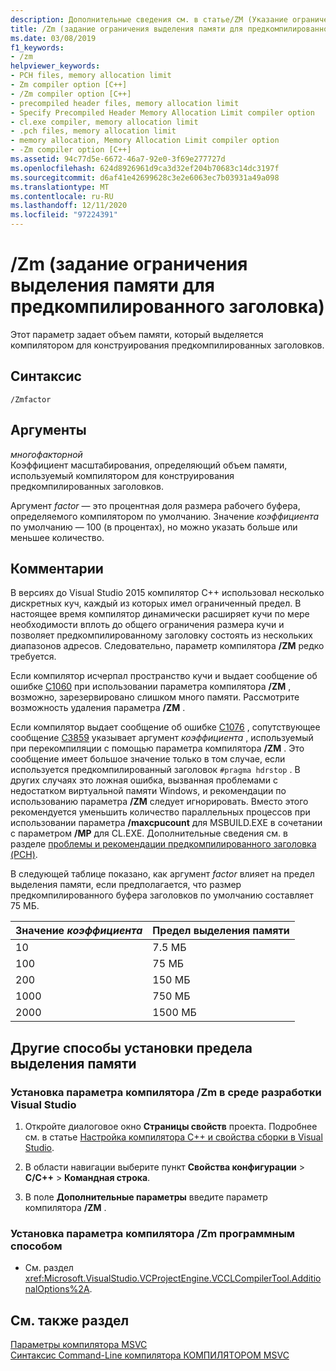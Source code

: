 ```yaml
---
description: Дополнительные сведения см. в статье/ZM (Указание ограничения на выделение памяти для предкомпилированного заголовка).
title: /Zm (задание ограничения выделения памяти для предкомпилированного заголовка)
ms.date: 03/08/2019
f1_keywords:
- /zm
helpviewer_keywords:
- PCH files, memory allocation limit
- Zm compiler option [C++]
- /Zm compiler option [C++]
- precompiled header files, memory allocation limit
- Specify Precompiled Header Memory Allocation Limit compiler option
- cl.exe compiler, memory allocation limit
- .pch files, memory allocation limit
- memory allocation, Memory Allocation Limit compiler option
- -Zm compiler option [C++]
ms.assetid: 94c77d5e-6672-46a7-92e0-3f69e277727d
ms.openlocfilehash: 624d8926961d9ca3d32ef204b70683c14dc3197f
ms.sourcegitcommit: d6af41e42699628c3e2e6063ec7b03931a49a098
ms.translationtype: MT
ms.contentlocale: ru-RU
ms.lasthandoff: 12/11/2020
ms.locfileid: "97224391"
---
```

# <a name="zm-specify-precompiled-header-memory-allocation-limit"></a>/Zm (задание ограничения выделения памяти для предкомпилированного заголовка)

Этот параметр задает объем памяти, который выделяется компилятором для конструирования предкомпилированных заголовков.

## <a name="syntax"></a>Синтаксис

```
/Zmfactor
```

## <a name="arguments"></a>Аргументы

*многофакторной*<br/>
Коэффициент масштабирования, определяющий объем памяти, используемый компилятором для конструирования предкомпилированных заголовков.

Аргумент *factor* — это процентная доля размера рабочего буфера, определяемого компилятором по умолчанию. Значение *коэффициента* по умолчанию — 100 (в процентах), но можно указать больше или меньшее количество.

## <a name="remarks"></a>Комментарии

В версиях до Visual Studio 2015 компилятор C++ использовал несколько дискретных куч, каждый из которых имел ограниченный предел. В настоящее время компилятор динамически расширяет кучи по мере необходимости вплоть до общего ограничения размера кучи и позволяет предкомпилированному заголовку состоять из нескольких диапазонов адресов. Следовательно, параметр компилятора **/ZM** редко требуется.

Если компилятор исчерпал пространство кучи и выдает сообщение об ошибке [C1060](../../error-messages/compiler-errors-1/fatal-error-c1060.md) при использовании параметра компилятора **/ZM** , возможно, зарезервировано слишком много памяти. Рассмотрите возможность удаления параметра **/ZM** .

Если компилятор выдает сообщение об ошибке [C1076](../../error-messages/compiler-errors-1/fatal-error-c1076.md) , сопутствующее сообщение [C3859](../../error-messages/compiler-errors-2/compiler-error-c3859.md) указывает аргумент *коэффициента* , используемый при перекомпиляции с помощью параметра компилятора **/ZM** . Это сообщение имеет большое значение только в том случае, если используется предкомпилированный заголовок `#pragma hdrstop` . В других случаях это ложная ошибка, вызванная проблемами с недостатком виртуальной памяти Windows, и рекомендации по использованию параметра **/ZM** следует игнорировать. Вместо этого рекомендуется уменьшить количество параллельных процессов при использовании параметра **/maxcpucount** для MSBUILD.EXE в сочетании с параметром **/MP** для CL.EXE. Дополнительные сведения см. в разделе [проблемы и рекомендации предкомпилированного заголовка (PCH)](https://devblogs.microsoft.com/cppblog/precompiled-header-pch-issues-and-recommendations/).

В следующей таблице показано, как аргумент *factor* влияет на предел выделения памяти, если предполагается, что размер предкомпилированного буфера заголовков по умолчанию составляет 75 МБ.

|Значение *коэффициента*|Предел выделения памяти|
|-----------------------|-----------------------------|
|10|7.5 МБ|
|100|75 МБ|
|200|150 МБ|
|1000|750 МБ|
|2000|1500 МБ|

## <a name="other-ways-to-set-the-memory-allocation-limit"></a>Другие способы установки предела выделения памяти

### <a name="to-set-the-zm-compiler-option-in-the-visual-studio-development-environment"></a>Установка параметра компилятора /Zm в среде разработки Visual Studio

1. Откройте диалоговое окно **Страницы свойств** проекта. Подробнее см. в статье [Настройка компилятора C++ и свойства сборки в Visual Studio](../working-with-project-properties.md).

1. В области навигации выберите пункт **Свойства конфигурации**  >  **C/C++**  >  **Командная строка**.

1. В поле **Дополнительные параметры** введите параметр компилятора **/ZM** .

### <a name="to-set-the-zm-compiler-option-programmatically"></a>Установка параметра компилятора /Zm программным способом

- См. раздел <xref:Microsoft.VisualStudio.VCProjectEngine.VCCLCompilerTool.AdditionalOptions%2A>.

## <a name="see-also"></a>См. также раздел

[Параметры компилятора MSVC](compiler-options.md)<br/>
[Синтаксис Command-Line компилятора КОМПИЛЯТОРОМ MSVC](compiler-command-line-syntax.md)
